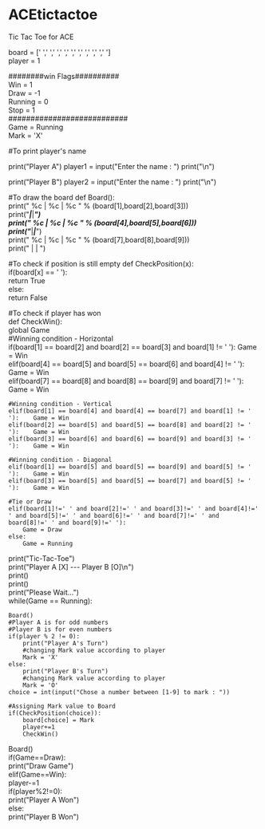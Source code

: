 # ACEtictactoe
Tic Tac Toe for ACE


board = [' ',' ',' ',' ',' ',' ',' ',' ',' ',' ']    
player = 1
   
########win Flags##########    
Win = 1    
Draw = -1    
Running = 0    
Stop = 1    
###########################    
Game = Running    
Mark = 'X'

#To print player's name
 
print("Player A")
player1 = input("Enter the name : ")
print("\n")
    
print("Player B")
player2 = input("Enter the name : ")
print("\n")
     

#To draw the board
def Board():    
    print(" %c | %c | %c " % (board[1],board[2],board[3]))    
    print("___|___|___")    
    print(" %c | %c | %c " % (board[4],board[5],board[6]))    
    print("___|___|___")    
    print(" %c | %c | %c " % (board[7],board[8],board[9]))    
    print("   |   |   ")    
   
#To check if position is still empty
def CheckPosition(x):    
    if(board[x] == ' '):    
        return True    
    else:    
        return False    
   
#To check if player has won    
def CheckWin():    
    global Game    
    #Winning condition - Horizontal    
    if(board[1] == board[2] and board[2] == board[3] and board[1] != ' '):    Game = Win    
    elif(board[4] == board[5] and board[5] == board[6] and board[4] != ' '):    Game = Win    
    elif(board[7] == board[8] and board[8] == board[9] and board[7] != ' '):    Game = Win    
    
    #Winning condition - Vertical   
    elif(board[1] == board[4] and board[4] == board[7] and board[1] != ' '):    Game = Win    
    elif(board[2] == board[5] and board[5] == board[8] and board[2] != ' '):    Game = Win    
    elif(board[3] == board[6] and board[6] == board[9] and board[3] != ' '):    Game = Win    
    
    #Winning condition - Diagonal    
    elif(board[1] == board[5] and board[5] == board[9] and board[5] != ' '):    Game = Win    
    elif(board[3] == board[5] and board[5] == board[7] and board[5] != ' '):    Game = Win    
    
    #Tie or Draw   
    elif(board[1]!=' ' and board[2]!=' ' and board[3]!=' ' and board[4]!=' ' and board[5]!=' ' and board[6]!=' ' and board[7]!=' ' and board[8]!=' ' and board[9]!=' '):    
        Game = Draw    
    else:            
        Game = Running    
    
print("Tic-Tac-Toe")    
print("Player A [X] --- Player B [O]\n")    
print()    
print()    
print("Please Wait...")    
while(Game == Running):    
      
    Board()
    #Player A is for odd numbers
    #Player B is for even numbers
    if(player % 2 != 0):    
        print("Player A's Turn") 
        #changing Mark value according to player
        Mark = 'X'    
    else:    
        print("Player B's Turn")
        #changing Mark value according to player
        Mark = 'O'    
    choice = int(input("Chose a number between [1-9] to mark : "))
    
    #Assigning Mark value to Board
    if(CheckPosition(choice)):    
        board[choice] = Mark    
        player+=1
        CheckWin()

        
Board()    
if(Game==Draw):    
    print("Draw Game")    
elif(Game==Win):    
    player-=1    
    if(player%2!=0):    
        print("Player A Won")    
    else:    
        print("Player B Won")    
